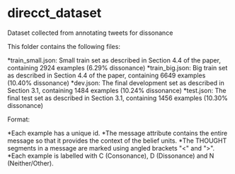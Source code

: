 # direcct_dataset
Dataset collected from annotating tweets for dissonance

This folder contains the following files:

*train_small.json: Small train set as described in Section 4.4 of the paper, containing 2924 examples (6.29% dissonance)
*train_big.json: Big train set as described in Section 4.4 of the paper, containing 6649 examples (10.40% dissonance)
*dev.json: The final development set as described in Section 3.1, containing 1484 examples (10.24% dissonance)
*test.json: The final test set as described in Section 3.1, containing 1456 examples (10.30% dissonance)


Format:

*Each example has a unique id.
*The message attribute contains the entire message so that it provides the context of the belief units.
*The THOUGHT segments in a message are marked using angled brackets "<" and ">".
*Each example is labelled with C (Consonance), D (Dissonance) and N (Neither/Other).

